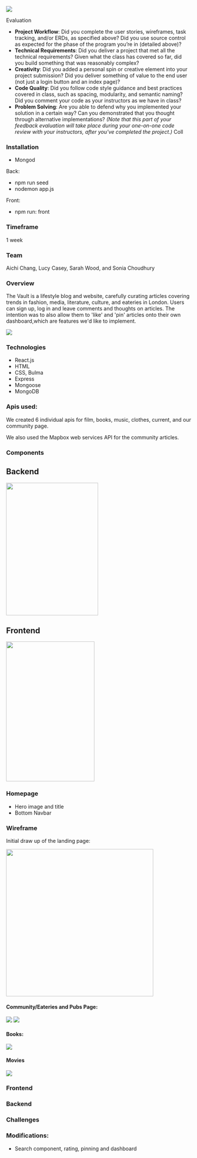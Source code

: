 <img src='https://i.imgur.com/LmW8z5l.jpg'/>

Evaluation
​
* __Project Workflow__: Did you complete the user stories, wireframes, task tracking, and/or ERDs, as specified above? Did you use source control as expected for the phase of the program you’re in (detailed above)?
​
* __Technical Requirements__: Did you deliver a project that met all the technical requirements? Given what the class has covered so far, did you build something that was reasonably complex?
​
* __Creativity__: Did you added a personal spin or creative element into your project submission? Did you deliver something of value to the end user (not just a login button and an index page)?
​
* __Code Quality__: Did you follow code style guidance and best practices covered in class, such as spacing, modularity, and semantic naming? Did you comment your code as your instructors as we have in class?
​
* __Problem Solving__: Are you able to defend why you implemented your solution in a certain way? Can you demonstrated that you thought through alternative implementations? _(Note that this part of your feedback evaluation will take place during your one-on-one code review with your instructors, after you've completed the project.)_
Coll

### Installation
- Mongod

Back:
- npm run seed
- nodemon app.js

Front:
- npm run: front

### Timeframe

1 week

### Team

Aichi Chang, Lucy Casey, Sarah Wood, and Sonia Choudhury

### Overview

The Vault is a lifestyle blog and website, carefully curating articles covering trends in fashion, media, literature, culture, and eateries in London. Users can sign up, log in and leave comments and thoughts on articles. The intention was to also allow them to 'like' and 'pin' articles onto their own dashboard,which are features we'd like to implement.

<img src='https://media.giphy.com/media/jTeawDs6hBHXyYkHtv/giphy.gif' />


### Technologies

- React.js
- HTML
- CSS, Bulma
- Express
- Mongoose
- MongoDB

### Apis used:
We created 6 individual apis for film, books, music, clothes, current, and our community page.

We also used the Mapbox web services API for the community articles.

### Components

## Backend 

<img src='https://i.imgur.com/jo8PKFz.png' height='360px' width='250px' />

## Frontend

<img src='https://i.imgur.com/qRZHsq7.png' height='380px' width='240px' />

### Homepage

- Hero image and title
- Bottom Navbar

### Wireframe

Initial draw up of the landing page:

<img src='https://i.imgur.com/rHxuzhU.png' height='400px' width='400px'/>


#### Community/Eateries and Pubs Page:

<img src='https://media.giphy.com/media/fsOr0ZKs12tzSWorsz/giphy.gif' />

<img src='https://media.giphy.com/media/Za3OPd7yaXQuLKuvYy/giphy.gif' />

#### Books: 

<img src='https://media.giphy.com/media/S4H6pDP9fxpFEs3vuB/giphy.gif' />

#### Movies

<img src='https://media.giphy.com/media/WOkXRSVVf7nSoOwuWp/giphy.gif' />

### Frontend

### Backend

### Challenges

### Modifications:
- Search component, rating, pinning and dashboard